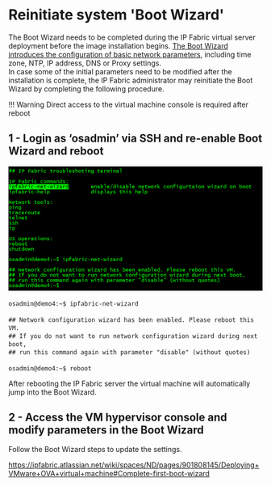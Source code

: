 # Reinitiate system 'Boot Wizard'

The Boot Wizard needs to be completed during the IP Fabric virtual
server deployment before the image installation begins. [The Boot Wizard
introduces the configuration of basic network
parameters](https://ipfabric.atlassian.net/wiki/spaces/ND/pages/901808145/Deploying+VMware+OVA+virtual+machine#Complete-first-boot-wizard),
including time zone, NTP, IP address, DNS or Proxy settings.  
In case some of the initial parameters need to be modified after the
installation is complete, the IP Fabric administrator may reinitiate the
Boot Wizard by completing the following procedure.


!!! Warning
    Direct access to the virtual machine console is required after reboot

## **1 - Login as ‘osadmin’ via SSH and re-enable Boot Wizard and reboot**
![](ipfabric_net_wizard.png)

``` jscript
osadmin@demo4:~$ ipfabric-net-wizard

## Network configuration wizard has been enabled. Please reboot this VM.
## If you do not want to run network configuration wizard during next boot,
## run this command again with parameter "disable" (without quotes)

osadmin@demo4:~$ reboot
```

After rebooting the IP Fabric server the virtual machine will
automatically jump into the Boot Wizard.

## **2 - Access the VM hypervisor console and modify parameters in the Boot Wizard**

Follow the Boot Wizard steps to update the settings.

<https://ipfabric.atlassian.net/wiki/spaces/ND/pages/901808145/Deploying+VMware+OVA+virtual+machine#Complete-first-boot-wizard>
